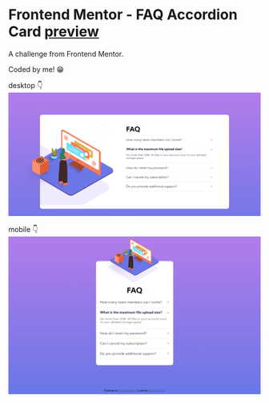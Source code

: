 # Frontend Mentor - FAQ Accordion Card [preview](https://faq-accordion-card-main-eight.vercel.app/)

A challenge from Frontend Mentor.

Coded by me! :grin:


desktop 👇
![final desktop version](./screenshots/desktop.png)

mobile 👇
![final mobile version](./screenshots/mobile.png)

